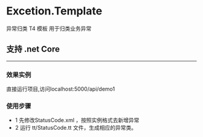 # Excetion.Template
异常归类 T4 模板 用于归类业务异常
## 支持 .net Core 

****

### 效果实例
直接运行项目,访问localhost:5000/api/demo1


### 使用步骤
* 1 先修改StatusCode.xml ，按照实例格式去新增异常
* 2 运行 tt/StatusCode.tt 文件，生成相应的异常类。


